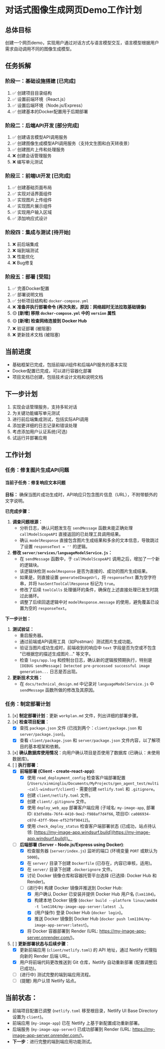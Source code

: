 # 对话式图像生成网页Demo工作计划

## 总体目标
创建一个网页demo，实现用户通过对话方式与语言模型交互，语言模型根据用户需求自动调用不同的图像生成模型。

## 任务拆解

### 阶段一：基础设施搭建 [已完成]
1. ✅ 创建项目目录结构
2. ✅ 设置前端环境（React.js）
3. ✅ 设置后端环境（Node.js/Express）
4. ✅ 创建基本的Docker配置用于后期部署

### 阶段二：后端API开发 [部分完成]
1. ✅ 创建语言模型API调用服务
2. ✅ 创建图像生成模型API调用服务（支持文生图和白天转夜景）
3. ✅ 创建图片上传和处理服务
4. ❌ 创建会话管理服务
5. ❌ 编写单元测试

### 阶段三：前端UI开发 [已完成]
1. ✅ 创建基础页面布局
2. ✅ 实现对话界面组件
3. ✅ 实现图片上传组件
4. ✅ 实现图片展示组件
5. ✅ 实现用户输入区域
6. ✅ 添加响应式设计

### 阶段四：集成与测试 [待开始]
1. ❌ 前后端集成
2. ❌ 端到端测试
3. ❌ 性能优化
4. ❌ Bug修复

### 阶段五：部署 [受阻]
1. ✅ 完善Docker配置
2. ✅ 部署说明文档
3. ✅ 分析项目结构和 `docker-compose.yml`
4. ❌ **准备并执行部署命令 (再次失败，原因：网络超时无法拉取基础镜像)**
5. 🟡 **[新增] 移除 `docker-compose.yml` 中的 `version` 属性**
6. 🟡 **[新增] 检查网络连接到 Docker Hub**
7. ❌ 验证部署 (被阻塞)
8. ❌ 更新技术文档 (被阻塞)

## 当前进度
- 基础框架已完成，包括前端UI组件和后端API服务的基本实现
- Docker配置已完成，可以进行容器化部署
- 项目文档已创建，包括技术设计文档和说明文档

## 下一步计划
1. 实现会话管理服务，支持多轮对话
2. 为关键功能编写单元测试
3. 进行前后端集成测试，包括实际API调用
4. 添加更详细的日志记录和错误处理
5. 考虑添加用户认证系统(可选)
6. 试运行并部署应用

## 工作计划

### 任务：修复图片生成API问题

#### 当前子任务：修复响应文本问题

**目标：** 确保当图片成功生成时，API响应只包含图片信息（URL），不附带额外的文字说明。

**已完成步骤：**
1.  **调查问题根源：**
    *   分析日志，确认问题发生在 `sendMessage` 函数未能正确处理 `callModelScopeAPI` 直接返回的已处理工具调用结果。
    *   确认 `modelResponse` 直接包含图片生成结果和多余的文本信息，导致跳过了设置 `responseText = ''` 的逻辑。
2.  **修改 `server/services/languageModelService.js`：**
    *   在 `sendMessage` 函数中，于 `callModelScopeAPI` 调用之后，增加了一个新的逻辑块。
    *   该逻辑块检测 `modelResponse` 是否为直接的、成功的图片生成结果。
    *   如果是，则直接设置 `generatedImageUrl`，将 `responseText` 置为空字符串，并将 `hasSentToolCallResponse` 标记为 `true`。
    *   修改了后续 `toolCalls` 处理循环的条件，确保在上述直接处理已发生时跳过此循环。
    *   调整了后续回退逻辑中对 `modelResponse.message` 的使用，避免覆盖已设置为空的 `responseText`。

**下一步计划：**
1.  **测试验证：**
    *   重启服务器。
    *   通过前端或API调用工具（如Postman）测试图片生成功能。
    *   验证当图片成功生成时，前端收到的响应中 `text` 字段是否为空或不包含 "已根据您的描述生成图片..." 等文字。
    *   检查 `logs/app.log` 和控制台日志，确认新的逻辑按预期执行，特别是 `[DEBUG sendMessage] Detected pre-processed successful image generation...` 日志是否出现。
2.  **更新技术文档：**
    *   在 `docs/technical_design.md` 中记录对 `languageModelService.js` 中 `sendMessage` 函数所做的修改及其原因。

### 任务：制定部署计划
1.  [x] **制定部署计划**：更新 `workplan.md` 文件，列出详细的部署步骤。
2.  [x] **检查项目配置**：
    *   [x] 查找 `package.json` 文件 (已找到两个：`client/package.json` 和 `server/package.json`)。
    *   [x] 查看 `client/package.json` 和 `server/package.json` 文件内容，以了解项目的基本框架和依赖。
3.  [x] **确认数据库使用情况**：向用户确认项目是否使用了数据库 (已确认：未使用数据库)。
4.  [ ] **执行部署**：
    *   [x] **前端部署 (Client - create-react-app)**:
        *   [x] 使用 `read_deployment_config` 检查客户端部署配置 (`/Users/xinmingliu/Documents/MyProjects/gen_agent_test/multi-call-windsurf/client`) - 需要创建 `netlify.toml` 和 `.gitignore`。
        *   [x] 创建 `client/netlify.toml` 文件。
        *   [x] 创建 `client/.gitignore` 文件。
        *   [x] 使用 `deploy_web_app` 部署客户端应用 (子域名: `my-image-app`, 部署ID: `83dfe80a-76f4-4410-9ee2-f988af7d4f66`, 项目ID: `ca086934-c87d-43ff-9bee-ef52f9f98412`)。
        *   [x] 使用 `check_deploy_status` 检查客户端部署状态 (已成功，站点待认领: [https://my-image-app.windsurf.build](https://my-image-app.windsurf.build))。
    *   [ ] **后端部署 (Server - Node.js/Express using Docker)**:
        *   [x] 检查服务器 (`server/index.js`) 监听的端口 (环境变量 `PORT` 或默认为 `5000`)。
        *   [x] 在 `server/` 目录下创建 `Dockerfile` (已存在，内容已审核，适用)。
        *   [x] 在 `server/` 目录下创建 `.dockerignore` 文件。
        *   [x] 讨论 Docker 镜像仓库和容器托管平台选择 (已选择: Docker Hub 和 Render)。
        *   [ ] (进行中) 构建 Docker 镜像并推送到 Docker Hub:
            *   [x] 用户确认 Docker 已安装并提供 Docker Hub 用户名 (`lxm1104`)。
            *   [x] 构建本地 Docker 镜像 (`docker build --platform linux/amd64 -t lxm1104/my-image-app-server:latest .`)。
            *   [x] (用户操作) 登录 Docker Hub (`docker login`)。
            *   [x] 推送 Docker 镜像到 Docker Hub (`docker push lxm1104/my-image-app-server:latest`)。
        *   [x] 将 Docker 容器部署到 Render (URL: https://my-image-app-server.onrender.com/)。
5.  [ ] **更新部署状态与后续步骤**：
    *   [x] 更新前端应用 (`client/netlify.toml`) 的 API 地址，通过 Netlify 代理指向新的 Render 后端 URL。
    *   [x] 用户将前端代码更改推送到 Git 仓库，Netlify 自动重新部署 (配置调整后已成功)。
    *   [ ] (进行中) 测试完整的端到端应用流程。
    *   [ ] (提醒) 用户认领 Netlify 站点。

## 当前状态：
- 前端项目配置已调整 (`netlify.toml` 移至根目录，Netlify UI Base Directory 设置为 `client`)。
- 前端应用 (`my-image-app`) 已在 Netlify 上基于新配置成功重新部署。
- 后端服务 (`my-image-app-server`) 已成功部署到 Render (URL: https://my-image-app-server.onrender.com/)。
- **下一步**：进行完整的端到端应用功能测试。
